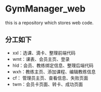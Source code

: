 # GymManager_web
this is a repository which stores web code.

分工如下
-------

- xxl：选课、滴卡、整理前端代码
- wmt：课表、会员主页、登录
- hld：会员、教练绑定信息、整理后端代码
- wxh：教练主页、添加课程、编辑教练信息
- cf： 管理员主页、查看信息、失败页面
- twm：会员卡页面、转卡、成功页面

